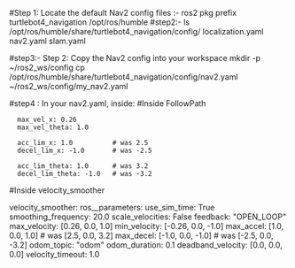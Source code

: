 #Step 1: Locate the default Nav2 config files :- 
ros2 pkg prefix turtlebot4_navigation
/opt/ros/humble
#step2:- ls /opt/ros/humble/share/turtlebot4_navigation/config/
localization.yaml   nav2.yaml   slam.yaml


#step3:- Step 2: Copy the Nav2 config into your workspace
mkdir -p ~/ros2_ws/config
cp /opt/ros/humble/share/turtlebot4_navigation/config/nav2.yaml ~/ros2_ws/config/my_nav2.yaml


#step4 : In your nav2.yaml, inside:
#Inside FollowPath

      max_vel_x: 0.26
      max_vel_theta: 1.0

      acc_lim_x: 1.0          # was 2.5
      decel_lim_x: -1.0       # was -2.5

      acc_lim_theta: 1.0      # was 3.2
      decel_lim_theta: -1.0   # was -3.2

      
#Inside velocity_smoother

velocity_smoother:
  ros__parameters:
    use_sim_time: True
    smoothing_frequency: 20.0
    scale_velocities: False
    feedback: "OPEN_LOOP"
    max_velocity: [0.26, 0.0, 1.0]
    min_velocity: [-0.26, 0.0, -1.0]
    max_accel: [1.0, 0.0, 1.0]    # was [2.5, 0.0, 3.2]
    max_decel: [-1.0, 0.0, -1.0]  # was [-2.5, 0.0, -3.2]
    odom_topic: "odom"
    odom_duration: 0.1
    deadband_velocity: [0.0, 0.0, 0.0]
    velocity_timeout: 1.0

      



